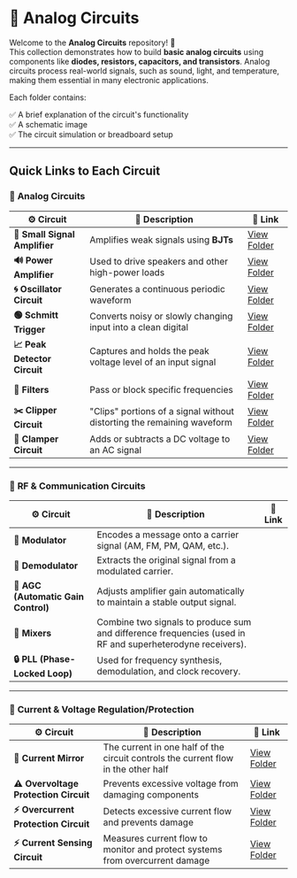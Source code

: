 # 🔌 Analog Circuits

Welcome to the **Analog Circuits** repository! 🎉  
This collection demonstrates how to build **basic analog circuits** using components like **diodes, resistors, capacitors, and transistors**. Analog circuits process real-world signals, such as sound, light, and temperature, making them essential in many electronic applications.

Each folder contains:

✅ A brief explanation of the circuit's functionality  
✅ A schematic image  
✅ The circuit simulation or breadboard setup  

---

## Quick Links to Each Circuit

### 🔹 **Analog Circuits**  

| ⚙️ Circuit                 | 📜 Description                                                                  | 🔗 Link                                              |
|---------------------------|------------------------------------------------------------------------------|-----------------------------------------------------|
| **📢 Small Signal Amplifier** | Amplifies weak signals using **BJTs**                                      | [View Folder](./Small_Signal_Amplifier) |
| **🔊 Power Amplifier**       | Used to drive speakers and other high-power loads                          | [View Folder](./Power_Amplifier)     |
| **🌀 Oscillator Circuit**    | Generates a continuous periodic waveform                                   | [View Folder](.//Oscillator)         |
| **🟢 Schmitt Trigger**       | Converts noisy or slowly changing input into a clean digital  | [View Folder](./Schmitt_trigger)     |
| **📈 Peak Detector Circuit** | Captures and holds the peak voltage level of an input signal | [View Folder](./Peak_Detector)     |
| **🔎 Filters**               |  Pass or block specific frequencies                     | [View Folder](./Filters/)            |
| **✂️ Clipper Circuit**       | "Clips" portions of a signal without distorting the remaining waveform   | [View Folder](./Clipper_Circuit/)    |
| **🔼 Clamper Circuit**       | Adds or subtracts a DC voltage to an AC signal                              | [View Folder](./Clamper_Circuits/)   |


---

### 🔹 **RF & Communication Circuits**  

| ⚙️ Circuit                 | 📜 Description                                                                  | 🔗 Link                                              |
|---------------------------|------------------------------------------------------------------------------|-----------------------------------------------------|
| **📡 Modulator**           | Encodes a message onto a carrier signal (AM, FM, PM, QAM, etc.).               |           |
| **📡 Demodulator**         | Extracts the original signal from a modulated carrier.                         |     |
| **🔧 AGC (Automatic Gain Control)** | Adjusts amplifier gain automatically to maintain a stable output signal.  |                 |
| **🔀 Mixers**              | Combine two signals to produce sum and difference frequencies (used in RF and superheterodyne receivers). |            |
| **🔒 PLL (Phase-Locked Loop)**  | Used for frequency synthesis, demodulation, and clock recovery.              |                |

---

### 🔹 **Current & Voltage Regulation/Protection**  

| ⚙️ Circuit                     | 📜 Description                                                                  | 🔗 Link                                              |
|-------------------------------|---------------------------------------------------------------------------------|-----------------------------------------------------|
| **🔄 Current Mirror**        | The current in one half of the circuit controls the current flow in the other half | [View Folder](./Current_mirror/)      |
| **⚠️ Overvoltage Protection Circuit** | Prevents excessive voltage from damaging components  | [View Folder](./Overvoltage) |
| **⚡ Overcurrent Protection Circuit** | Detects excessive current flow and prevents damage  | [View Folder](./Overcurrent) |
| **⚡ Current Sensing Circuit** | Measures current flow to monitor and protect systems from overcurrent damage | [View Folder](./Current_Sensing)             |
  
